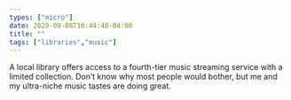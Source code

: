 ```yaml
---
types: ["micro"]
date: 2020-09-08T10:44:48-04:00
title: ""
tags: ["libraries","music"]
---
```

A local library offers access to a fourth-tier music streaming service with a limited collection. Don’t know why most people would bother, but me and my ultra-niche music tastes are doing great.
